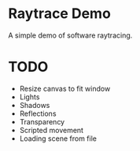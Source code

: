 # Raytrace Demo

A simple demo of software raytracing.

# TODO

* Resize canvas to fit window
* Lights
* Shadows
* Reflections
* Transparency
* Scripted movement
* Loading scene from file

